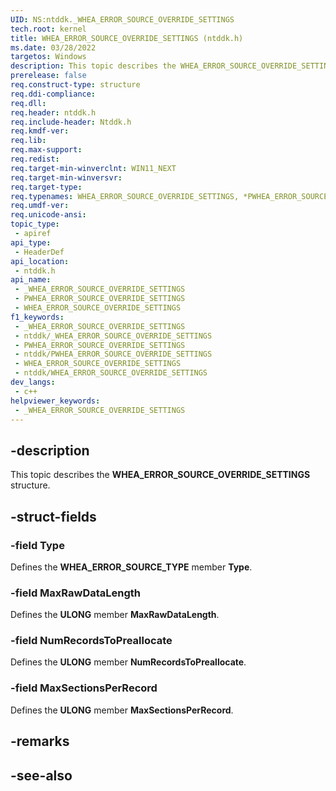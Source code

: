```yaml
---
UID: NS:ntddk._WHEA_ERROR_SOURCE_OVERRIDE_SETTINGS
tech.root: kernel
title: WHEA_ERROR_SOURCE_OVERRIDE_SETTINGS (ntddk.h)
ms.date: 03/28/2022
targetos: Windows
description: This topic describes the WHEA_ERROR_SOURCE_OVERRIDE_SETTINGS structure.
prerelease: false
req.construct-type: structure
req.ddi-compliance: 
req.dll: 
req.header: ntddk.h
req.include-header: Ntddk.h
req.kmdf-ver: 
req.lib: 
req.max-support: 
req.redist: 
req.target-min-winverclnt: WIN11_NEXT
req.target-min-winversvr: 
req.target-type: 
req.typenames: WHEA_ERROR_SOURCE_OVERRIDE_SETTINGS, *PWHEA_ERROR_SOURCE_OVERRIDE_SETTINGS
req.umdf-ver: 
req.unicode-ansi: 
topic_type:
 - apiref
api_type:
 - HeaderDef
api_location:
 - ntddk.h
api_name:
 - _WHEA_ERROR_SOURCE_OVERRIDE_SETTINGS
 - PWHEA_ERROR_SOURCE_OVERRIDE_SETTINGS
 - WHEA_ERROR_SOURCE_OVERRIDE_SETTINGS
f1_keywords:
 - _WHEA_ERROR_SOURCE_OVERRIDE_SETTINGS
 - ntddk/_WHEA_ERROR_SOURCE_OVERRIDE_SETTINGS
 - PWHEA_ERROR_SOURCE_OVERRIDE_SETTINGS
 - ntddk/PWHEA_ERROR_SOURCE_OVERRIDE_SETTINGS
 - WHEA_ERROR_SOURCE_OVERRIDE_SETTINGS
 - ntddk/WHEA_ERROR_SOURCE_OVERRIDE_SETTINGS
dev_langs:
 - c++
helpviewer_keywords:
 - _WHEA_ERROR_SOURCE_OVERRIDE_SETTINGS
---
```


## -description

This topic describes the **WHEA_ERROR_SOURCE_OVERRIDE_SETTINGS** structure.

## -struct-fields

### -field Type

Defines the **WHEA_ERROR_SOURCE_TYPE** member **Type**.

### -field MaxRawDataLength

Defines the **ULONG** member **MaxRawDataLength**.

### -field NumRecordsToPreallocate

Defines the **ULONG** member **NumRecordsToPreallocate**.

### -field MaxSectionsPerRecord

Defines the **ULONG** member **MaxSectionsPerRecord**.

## -remarks

## -see-also
